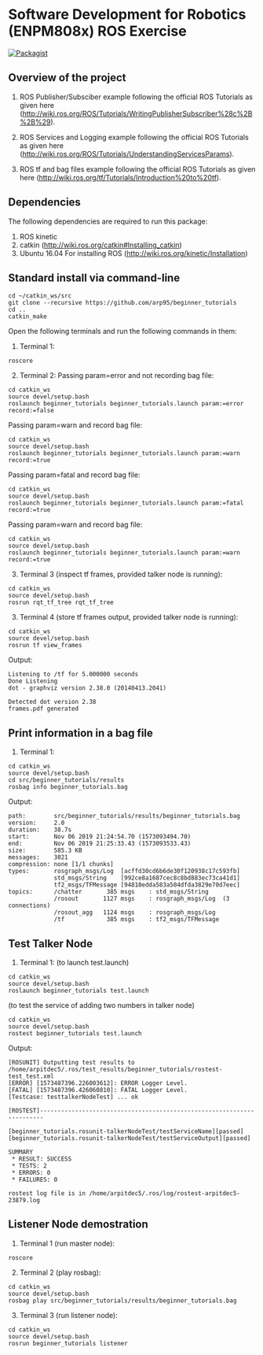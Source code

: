 # Software Development for Robotics (ENPM808x) ROS Exercise

[![Packagist](https://img.shields.io/packagist/l/doctrine/orm.svg)](LICENSE.md)


## Overview of the project

1. ROS Publisher/Subsciber example following the official ROS Tutorials as given here (http://wiki.ros.org/ROS/Tutorials/WritingPublisherSubscriber%28c%2B%2B%29).

2. ROS Services and Logging example following the official ROS Tutorials as given here (http://wiki.ros.org/ROS/Tutorials/UnderstandingServicesParams).

3. ROS tf and bag files example following the official ROS Tutorials as given here (http://wiki.ros.org/tf/Tutorials/Introduction%20to%20tf).


## Dependencies

The following dependencies are required to run this package:

1. ROS kinetic
2. catkin (http://wiki.ros.org/catkin#Installing_catkin)
3. Ubuntu 16.04 For installing ROS (http://wiki.ros.org/kinetic/Installation)


## Standard install via command-line
```
cd ~/catkin_ws/src
git clone --recursive https://github.com/arp95/beginner_tutorials
cd ..
catkin_make
```

Open the following terminals and run the following commands in them:

1. Terminal 1:
```
roscore
```

2. Terminal 2:
Passing param=error and not recording bag file:
```
cd catkin_ws
source devel/setup.bash
roslaunch beginner_tutorials beginner_tutorials.launch param:=error record:=false
```

Passing param=warn and record bag file:
```
cd catkin_ws
source devel/setup.bash
roslaunch beginner_tutorials beginner_tutorials.launch param:=warn record:=true
```

Passing param=fatal and record bag file:
```
cd catkin_ws
source devel/setup.bash
roslaunch beginner_tutorials beginner_tutorials.launch param:=fatal record:=true
```

Passing param=warn and record bag file:
```
cd catkin_ws
source devel/setup.bash
roslaunch beginner_tutorials beginner_tutorials.launch param:=warn record:=true
```

3. Terminal 3 (inspect tf frames, provided talker node is running):
```
cd catkin_ws
source devel/setup.bash
rosrun rqt_tf_tree rqt_tf_tree
```

3. Terminal 4 (store tf frames output, provided talker node is running):
```
cd catkin_ws
source devel/setup.bash
rosrun tf view_frames
```

Output:
```
Listening to /tf for 5.000000 seconds
Done Listening
dot - graphviz version 2.38.0 (20140413.2041)

Detected dot version 2.38
frames.pdf generated
```


## Print information in a bag file
1. Terminal 1:
```
cd catkin_ws
source devel/setup.bash
cd src/beginner_tutorials/results
rosbag info beginner_tutorials.bag
```

Output:
```
path:        src/beginner_tutorials/results/beginner_tutorials.bag
version:     2.0
duration:    38.7s
start:       Nov 06 2019 21:24:54.70 (1573093494.70)
end:         Nov 06 2019 21:25:33.43 (1573093533.43)
size:        585.3 KB
messages:    3021
compression: none [1/1 chunks]
types:       rosgraph_msgs/Log  [acffd30cd6b6de30f120938c17c593fb]
             std_msgs/String    [992ce8a1687cec8c8bd883ec73ca41d1]
             tf2_msgs/TFMessage [94810edda583a504dfda3829e70d7eec]
topics:      /chatter       385 msgs    : std_msgs/String   
             /rosout       1127 msgs    : rosgraph_msgs/Log  (3 connections)
             /rosout_agg   1124 msgs    : rosgraph_msgs/Log 
             /tf            385 msgs    : tf2_msgs/TFMessage
```


## Test Talker Node
1. Terminal 1:
(to launch test.launch)
```
cd catkin_ws
source devel/setup.bash
roslaunch beginner_tutorials test.launch
```

(to test the service of adding two numbers in talker node)
```
cd catkin_ws
source devel/setup.bash
rostest beginner_tutorials test.launch
```

Output:
```
[ROSUNIT] Outputting test results to /home/arpitdec5/.ros/test_results/beginner_tutorials/rostest-test_test.xml
[ERROR] [1573487396.226003612]: ERROR Logger Level.
[FATAL] [1573487396.426060810]: FATAL Logger Level.
[Testcase: testtalkerNodeTest] ... ok

[ROSTEST]-----------------------------------------------------------------------

[beginner_tutorials.rosunit-talkerNodeTest/testServiceName][passed]
[beginner_tutorials.rosunit-talkerNodeTest/testServiceOutput][passed]

SUMMARY
 * RESULT: SUCCESS
 * TESTS: 2
 * ERRORS: 0
 * FAILURES: 0

rostest log file is in /home/arpitdec5/.ros/log/rostest-arpitdec5-23879.log
```


## Listener Node demostration
1. Terminal 1 (run master node):
```
roscore
```

2. Terminal 2 (play rosbag):
```
cd catkin_ws
source devel/setup.bash
rosbag play src/beginner_tutorials/results/beginner_tutorials.bag
```

3. Terminal 3 (run listener node):
```
cd catkin_ws
source devel/setup.bash
rosrun beginner_tutorials listener
```
